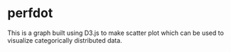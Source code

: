 perfdot
=======

This is a graph built using D3.js to make scatter plot which can be used to visualize categorically distributed data.